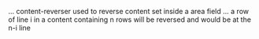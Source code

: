 ... content-reverser used to reverse content set inside a area field
... a row of line i in a content containing n rows will be reversed and would be at the n-i line
